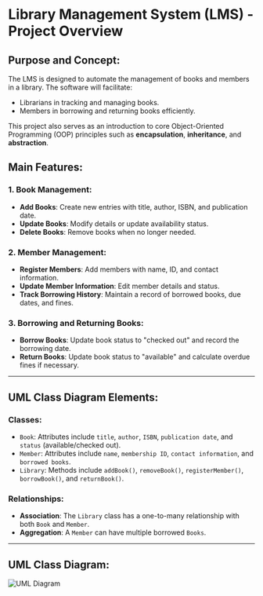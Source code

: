 # Library Management System (LMS) - Project Overview

## Purpose and Concept:

The LMS is designed to automate the management of books and members in a library. The software will facilitate:

- Librarians in tracking and managing books.
- Members in borrowing and returning books efficiently.

This project also serves as an introduction to core Object-Oriented Programming (OOP) principles such as **encapsulation**, **inheritance**, and **abstraction**.

## Main Features:

### 1. Book Management:

- **Add Books**: Create new entries with title, author, ISBN, and publication date.
- **Update Books**: Modify details or update availability status.
- **Delete Books**: Remove books when no longer needed.

### 2. Member Management:

- **Register Members**: Add members with name, ID, and contact information.
- **Update Member Information**: Edit member details and status.
- **Track Borrowing History**: Maintain a record of borrowed books, due dates, and fines.

### 3. Borrowing and Returning Books:

- **Borrow Books**: Update book status to "checked out" and record the borrowing date.
- **Return Books**: Update book status to "available" and calculate overdue fines if necessary.

---

## UML Class Diagram Elements:

### Classes:

- `Book`: Attributes include `title`, `author`, `ISBN`, `publication date`, and `status` (available/checked out).
- `Member`: Attributes include `name`, `membership ID`, `contact information`, and `borrowed books`.
- `Library`: Methods include `addBook()`, `removeBook()`, `registerMember()`, `borrowBook()`, and `returnBook()`.

### Relationships:

- **Association**: The `Library` class has a one-to-many relationship with both `Book` and `Member`.
- **Aggregation**: A `Member` can have multiple borrowed `Books`.

---

## UML Class Diagram:

![UML Diagram](https://drive.google.com/file/d/1205rmoM8dJrBap0ycV7Vt3hCQp8xswum/view?usp=drive_link)

